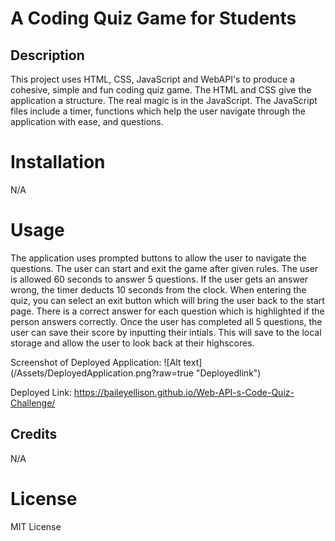 # A Coding Quiz Game for Students

## Description
This project uses HTML, CSS, JavaScript and WebAPI's to produce a cohesive, simple and fun coding quiz game. The HTML and CSS give the application a structure. The real magic is in the JavaScript. The JavaScript files include a timer, functions which help the user navigate through the application with ease, and questions.

# Installation
N/A

# Usage

The application uses prompted buttons to allow the user to navigate the questions. The user can start and exit the game after given rules. The user is allowed 60 seconds to answer 5 questions. If the user gets an answer wrong, the timer deducts 10 seconds from the clock. When entering the quiz, you can select an exit button which will bring the user back to the start page. There is a correct answer for each question which is highlighted if the person answers correctly. Once the user has completed all 5 questions, the user can save their score by inputting their intials. This will save to the local storage and allow the user to look back at their highscores. 

Screenshot of Deployed Application:
![Alt text] (/Assets/DeployedApplication.png?raw=true "Deployedlink")


Deployed Link: https://baileyellison.github.io/Web-API-s-Code-Quiz-Challenge/


## Credits

N/A

# License

MIT License
